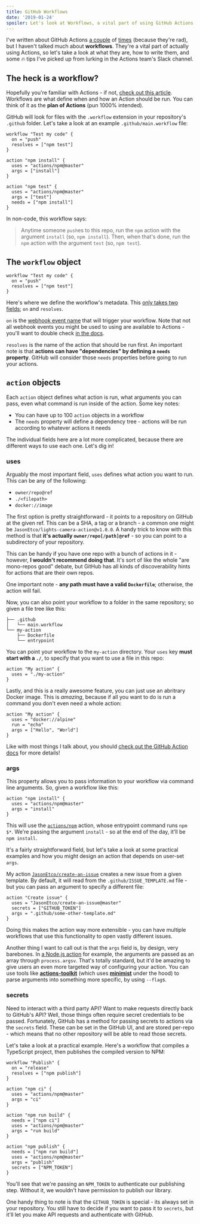 ```yaml
---
title: GitHub Workflows
date: '2019-01-24'
spoiler: Let's look at Workflows, a vital part of using GitHub Actions.
---
```


I've written about GitHub Actions [a couple](/posts/probot-app-or-github-action) of [times](/posts/building-github-actions-in-node) (because they're rad), but I haven't talked much about **workflows**. They're a vital part of actually using Actions, so let's take a look at what they are, how to write them, and some 🔥 tips I've picked up from lurking in the Actions team's Slack channel.

## The heck is a workflow?

Hopefully you're familiar with Actions - if not, [check out this article](). Workflows are what define when and how an Action should be run. You can think of it as the **plan of Actions** (pun 1000% intended).

GitHub will look for files with the `.workflow` extension in your repository's `.github` folder. Let's take a look at an example `.github/main.workflow` file:

```hcl
workflow "Test my code" {
  on = "push"
  resolves = ["npm test"]
}

action "npm install" {
  uses = "actions/npm@master"
  args = ["install"]
}

action "npm test" {
  uses = "actions/npm@master"
  args = ["test"]
  needs = ["npm install"]
}
```

In non-code, this workflow says:

> Anytime someone `push`es to this repo, run the `npm` action with the argument `install` (so, `npm install`). Then, when that's done, run the `npm` action with the argument `test` (so, `npm test`).

## The `workflow` object

```hcl
workflow "Test my code" {
  on = "push"
  resolves = ["npm test"]
}
```

Here's where we define the workflow's metadata. This [only takes two fields](https://developer.github.com/actions/creating-workflows/workflow-configuration-options/#workflow-attributes); `on` and `resolves`.

`on` is the [webhook event name](https://developer.github.com/actions/creating-workflows/workflow-configuration-options/#events-supported-in-workflow-files) that will trigger your workflow. Note that not all webhook events you might be used to using are available to Actions - you'll want to double check [in the docs](https://developer.github.com/actions/creating-workflows/workflow-configuration-options/#events-supported-in-workflow-files).

`resolves` is the name of the action that should be run first. An important note is that **actions can have "dependencies" by defining a `needs` property**. GitHub will consider those `needs` properties before going to run your actions.

## `action` objects

Each `action` object defines what action is run, what arguments you can pass, even what command is run inside of the action. Some key notes:

- You can have up to 100 `action` objects in a workflow
- The `needs` property will define a dependency tree - actions will be run according to whatever actions it needs

The individual fields here are a lot more complicated, because there are different ways to use each one. Let's dig in!

### uses

Arguably the most important field, `uses` defines what action you want to run. This can be any of the following:

- `owner/repo@ref`
- `./<filepath>`
- `docker://image`

The first option is pretty straightforward - it points to a repository on GitHub at the given ref. This can be a SHA, a tag or a branch - a common one might be `JasonEtco/lights-camera-action@v1.0.0`. A handy trick to know with this method is that **it's actually `owner/repo[/path]@ref`** - so you can point to a subdirectory of your repository.

This can be handy if you have one repo with a bunch of actions in it - however, **I wouldn't recommend doing that**. It's sort of like the whole "are mono-repos good" debate, but GitHub has all kinds of discoverability hints for actions that are their own repos.

One important note - **any path must have a valid `Dockerfile`**; otherwise, the action will fail.

Now, you can also point your workflow to a folder in the same repository; so given a file tree like this:

```
├── .github
│   └── main.workflow
└── my-action
    ├── Dockerfile
    └── entrypoint
```

You can point your workflow to the `my-action` directory. Your `uses` key **must start with a `./`**, to specify that you want to use a file in this repo:

```hcl{2}
action "My action" {
  uses = "./my-action"
}
```

Lastly, and this is a really awesome feature, you can just use an abritrary Docker image. This is _amazing_, because if all you want to do is run a command you don't even need a whole action:

```hcl{2}
action "My action" {
  uses = "docker://alpine"
  run = "echo"
  args = ["Hello", "World"]
}
```

Like with most things I talk about, you should [check out the GitHub Action docs](https://developer.github.com/actions/creating-workflows/workflow-configuration-options/#using-a-dockerfile-image-in-an-action) for more details!

### args

This property allows you to pass information to your workflow via command line arguments. So, given a workflow like this:

```hcl{3}
action "npm install" {
  uses = "actions/npm@master"
  args = "install"
}
```

This will use the [`actions/npm`](https://github.com/actions/npm) action, whose entrypoint command runs `npm $*`. We're passing the argument `install` - so at the end of the day, it'll be `npm install`.

It's a fairly straightforward field, but let's take a look at some practical examples and how you might design an action that depends on user-set `args`.

My action [`JasonEtco/create-an-issue`](https://github.com/JasonEtco/create-an-issue) creates a new issue from a given template. By default, it will read from the `.github/ISSUE_TEMPLATE.md` file - but you can pass an argument to specify a different file:

```hcl{3}
action "Create issue" {
  uses = "JasonEtco/create-an-issue@master"
  secrets = ["GITHUB_TOKEN"]
  args = ".github/some-other-template.md"
}
```

Doing this makes the action way more extensible - you can have multiple workflows that use this functionality to open vastly different issues.

Another thing I want to call out is that the `args` field is, by design, very barebones. In [a Node.js action](/posts/building-github-actions-in-node) for example, the arguments are passed as an array through `process.argsv`. That's totally standard, but it'd be amazing to give users an even more targeted way of configuring your action. You can use tools like [**actions-toolkit**](https://github.com/JasonEtco/actions-toolkit#toolsarguments) (which uses [**minimist**](https://github.com/substack/minimist) under the hood) to parse arguments into something more specific, by using `--flag`s.

### secrets

Need to interact with a third party API? Want to make requests directly back to GitHub's API? Well, those things often require secret credentials to be passed. Fortunately, GitHub has a method for passing secrets to actions via the `secrets` field. These can be set in the GitHub UI, and are stored per-repo - which means that no other repository will be able to read those secrets.

Let's take a look at a practical example. Here's a workflow that compiles a TypeScript project, then publishes the compiled version to NPM:

```hcl{17-22}
workflow "Publish" {
  on = "release"
  resolves = ["npm publish"]
}

action "npm ci" {
  uses = "actions/npm@master"
  args = "ci"
}

action "npm run build" {
  needs = ["npm ci"]
  uses = "actions/npm@master"
  args = "run build"
}

action "npm publish" {
  needs = ["npm run build"]
  uses = "actions/npm@master"
  args = "publish"
  secrets = ["NPM_TOKEN"]
}
```

You'll see that we're passing an `NPM_TOKEN` to authenticate our publishing step. Without it, we wouldn't have permission to publish our library.

One handy thing to note is that the `GITHUB_TOKEN` is special - its always set in your repository. You still have to decide if you want to pass it to `secrets`, but it'll let you make API requests and authenticate with GitHub.
